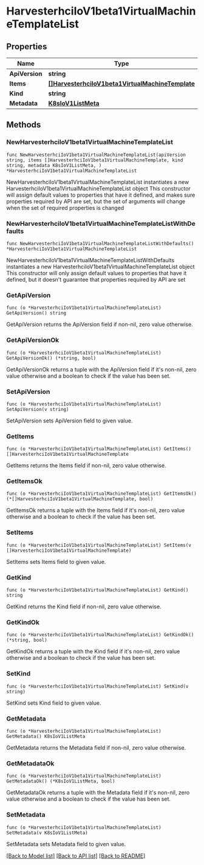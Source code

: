 # HarvesterhciIoV1beta1VirtualMachineTemplateList

## Properties

Name | Type | Description | Notes
------------ | ------------- | ------------- | -------------
**ApiVersion** | **string** |  | 
**Items** | [**[]HarvesterhciIoV1beta1VirtualMachineTemplate**](HarvesterhciIoV1beta1VirtualMachineTemplate.md) |  | 
**Kind** | **string** |  | 
**Metadata** | [**K8sIoV1ListMeta**](K8sIoV1ListMeta.md) |  | 

## Methods

### NewHarvesterhciIoV1beta1VirtualMachineTemplateList

`func NewHarvesterhciIoV1beta1VirtualMachineTemplateList(apiVersion string, items []HarvesterhciIoV1beta1VirtualMachineTemplate, kind string, metadata K8sIoV1ListMeta, ) *HarvesterhciIoV1beta1VirtualMachineTemplateList`

NewHarvesterhciIoV1beta1VirtualMachineTemplateList instantiates a new HarvesterhciIoV1beta1VirtualMachineTemplateList object
This constructor will assign default values to properties that have it defined,
and makes sure properties required by API are set, but the set of arguments
will change when the set of required properties is changed

### NewHarvesterhciIoV1beta1VirtualMachineTemplateListWithDefaults

`func NewHarvesterhciIoV1beta1VirtualMachineTemplateListWithDefaults() *HarvesterhciIoV1beta1VirtualMachineTemplateList`

NewHarvesterhciIoV1beta1VirtualMachineTemplateListWithDefaults instantiates a new HarvesterhciIoV1beta1VirtualMachineTemplateList object
This constructor will only assign default values to properties that have it defined,
but it doesn't guarantee that properties required by API are set

### GetApiVersion

`func (o *HarvesterhciIoV1beta1VirtualMachineTemplateList) GetApiVersion() string`

GetApiVersion returns the ApiVersion field if non-nil, zero value otherwise.

### GetApiVersionOk

`func (o *HarvesterhciIoV1beta1VirtualMachineTemplateList) GetApiVersionOk() (*string, bool)`

GetApiVersionOk returns a tuple with the ApiVersion field if it's non-nil, zero value otherwise
and a boolean to check if the value has been set.

### SetApiVersion

`func (o *HarvesterhciIoV1beta1VirtualMachineTemplateList) SetApiVersion(v string)`

SetApiVersion sets ApiVersion field to given value.


### GetItems

`func (o *HarvesterhciIoV1beta1VirtualMachineTemplateList) GetItems() []HarvesterhciIoV1beta1VirtualMachineTemplate`

GetItems returns the Items field if non-nil, zero value otherwise.

### GetItemsOk

`func (o *HarvesterhciIoV1beta1VirtualMachineTemplateList) GetItemsOk() (*[]HarvesterhciIoV1beta1VirtualMachineTemplate, bool)`

GetItemsOk returns a tuple with the Items field if it's non-nil, zero value otherwise
and a boolean to check if the value has been set.

### SetItems

`func (o *HarvesterhciIoV1beta1VirtualMachineTemplateList) SetItems(v []HarvesterhciIoV1beta1VirtualMachineTemplate)`

SetItems sets Items field to given value.


### GetKind

`func (o *HarvesterhciIoV1beta1VirtualMachineTemplateList) GetKind() string`

GetKind returns the Kind field if non-nil, zero value otherwise.

### GetKindOk

`func (o *HarvesterhciIoV1beta1VirtualMachineTemplateList) GetKindOk() (*string, bool)`

GetKindOk returns a tuple with the Kind field if it's non-nil, zero value otherwise
and a boolean to check if the value has been set.

### SetKind

`func (o *HarvesterhciIoV1beta1VirtualMachineTemplateList) SetKind(v string)`

SetKind sets Kind field to given value.


### GetMetadata

`func (o *HarvesterhciIoV1beta1VirtualMachineTemplateList) GetMetadata() K8sIoV1ListMeta`

GetMetadata returns the Metadata field if non-nil, zero value otherwise.

### GetMetadataOk

`func (o *HarvesterhciIoV1beta1VirtualMachineTemplateList) GetMetadataOk() (*K8sIoV1ListMeta, bool)`

GetMetadataOk returns a tuple with the Metadata field if it's non-nil, zero value otherwise
and a boolean to check if the value has been set.

### SetMetadata

`func (o *HarvesterhciIoV1beta1VirtualMachineTemplateList) SetMetadata(v K8sIoV1ListMeta)`

SetMetadata sets Metadata field to given value.



[[Back to Model list]](../README.md#documentation-for-models) [[Back to API list]](../README.md#documentation-for-api-endpoints) [[Back to README]](../README.md)


